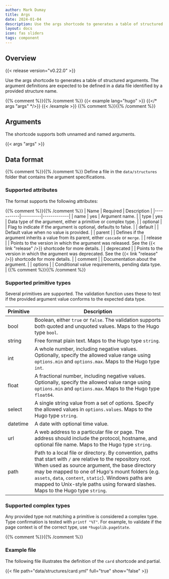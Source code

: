 ```yaml
---
author: Mark Dumay
title: Args
date: 2024-01-04
description: Use the args shortcode to generates a table of structured arguments.
layout: docs
icon: fas sliders
tags: component
---
```


## Overview

{{< release version="v0.22.0" >}}

Use the args shortcode to generates a table of structured arguments. The argument definitions are expected to be defined in a data file identified by a provided structure name.

{{% comment %}}<!-- markdownlint-disable MD037 -->{{% /comment %}}
{{< example lang="hugo" >}}
{{</* args "args" */>}}
{{< /example >}}
{{% comment %}}<!-- markdownlint-enable MD037 -->{{% /comment %}}

## Arguments

The shortcode supports both unnamed and named arguments.

{{< args "args" >}}

## Data format

{{% comment %}}<!-- TODO: add args data format -->{{% /comment %}}
Define a file in the `data/structures` folder that contains the argument specifications.

### Supported attributes

The format supports the following attributes:

{{% comment %}}<!-- markdownlint-disable MD037 MD058 -->{{% /comment %}}
| Name | Required | Description |
|-----------|----------|-------------|
| name | yes | Argument name. |
| type | yes | Data type of the argument, either a primitive or complex type. |
| optional | | Flag to indicate if the argument is optional, defaults to false. |
| default | | Default value when no value is provided. |
| parent  | | Defines if the argument inherits a value from its parent, either `cascade` or `merge`. |
| release | | Points to the version in which the argument was released. See the {{< link "release" />}} shortcode for more details. |
| deprecated | | Points to the version in which the argument was deprecated. See the {{< link "release" />}} shortcode for more details. |
| comment | | Documentation about the argument. |
| options | | Conditional value requirements, pending data type. |
{{% comment %}}<!-- markdownlint-enable MD037 MD058 -->{{% /comment %}}

### Supported primitive types

Several primitives are supported. The validation function uses these to test if the provided argument value conforms to the expected data type.

| Primitive | Description |
|-----------|-------------|
| bool      | Boolean, either `true` or `false`. The validation supports both quoted and unquoted values. Maps to the Hugo type `bool`. |
| string | Free format plain text. Maps to the Hugo type `string`. |
| int       | A whole number, including negative values. Optionally, specify the allowed value range using `options.min` and `options.max`. Maps to the Hugo type `int`. |
| float     | A fractional number, including negative values. Optionally, specify the allowed value range using `options.min` and `options.max`. Maps to the Hugo type `float64`. |
| select    | A single string value from a set of options. Specify the allowed values in `options.values`. Maps to the Hugo type `string`. |
| datetime  | A date with optional time value. |
| url       | A web address to a particular file or page. The address should include the protocol, hostname, and optional file name. Maps to the Hugo type `string`. |
| path      | Path to a local file or directory. By convention, paths that start with `/` are relative to the repository root. When used as source argument, the base directory may be mapped to one of Hugo's mount folders (e.g. `assets`, `data`, `content`, `static`). Windows paths are mapped to Unix-style paths using forward slashes. Maps to the Hugo type `string`. |

### Supported complex types

Any provided type not matching a primitive is considered a complex type. Type confirmation is tested with `printf "%T"`. For example, to validate if the page context is of the correct type, use `*hugolib.pageState`.

{{% comment %}}<!-- TODO: add example -->{{% /comment %}}

### Example file

The following file illustrates the definition of the `card` shortcode and partial.

{{< file path="data/structures/card.yml" full="true" show="false" >}}
